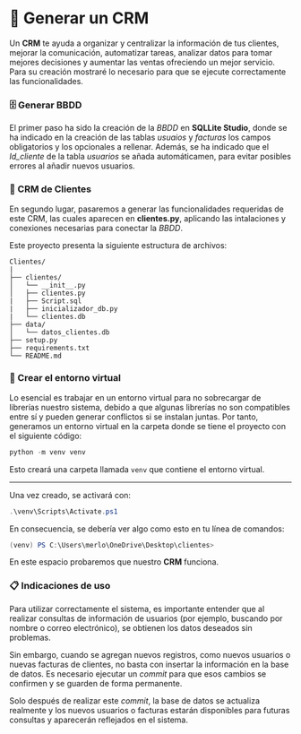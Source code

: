 # 🧩 Generar un CRM

Un **CRM** te ayuda a organizar y centralizar la información de tus clientes, mejorar la 
comunicación, automatizar tareas, analizar datos para tomar mejores decisiones y aumentar las 
ventas ofreciendo un mejor servicio. Para su creación mostraré lo necesario para que se ejecute 
correctamente las funcionalidades.

### 🗄️ Generar BBDD

El primer paso ha sido la creación de la *BBDD* en **SQLLite Studio**, donde se ha indicado en 
la creación de las tablas *usuaios* y *facturas* los campos obligatorios y los opcionales a 
rellenar. Además, se ha indicado que el *Id_cliente*  de la tabla *usuarios* se añada 
automáticamen, para evitar posibles errores al añadir nuevos usuarios.

### 📁 CRM de Clientes

En segundo lugar, pasaremos a generar las funcionalidades requeridas de este CRM, las cuales 
aparecen en **clientes.py**, aplicando las intalaciones y conexiones necesarias para conectar la 
*BBDD*.

Este proyecto presenta la siguiente estructura de archivos:

```
Clientes/
|
├── clientes/
│   └── __init__.py
│   ├── clientes.py
|   ├── Script.sql
|   ├── inicializador_db.py
|   └── clientes.db
├── data/
│   └── datos_clientes.db
├── setup.py
├── requirements.txt
└── README.md
```

### 🐍 Crear el entorno virtual

Lo esencial es trabajar en un entorno virtual para no sobrecargar de librerías nuestro
sistema, debido a que algunas librerías no son compatibles entre sí y pueden generar
conflictos si se instalan juntas. Por tanto, generamos un entorno virtual en la
carpeta donde se tiene el proyecto con el siguiente código:

```powershell
python -m venv venv
```

Esto creará una carpeta llamada `venv` que contiene el entorno virtual.

---

Una vez creado, se activará con:

```powershell
.\venv\Scripts\Activate.ps1
```

En consecuencia, se debería ver algo como esto en tu línea de comandos:

```powershell
(venv) PS C:\Users\merlo\OneDrive\Desktop\clientes>
```
En este espacio probaremos que nuestro **CRM** funciona.

### 📋 Indicaciones de uso

Para utilizar correctamente el sistema, es importante entender que al realizar consultas de 
información de usuarios (por ejemplo, buscando por nombre o correo electrónico), se obtienen los 
datos deseados sin problemas.

Sin embargo, cuando se agregan nuevos registros, como nuevos usuarios o nuevas facturas de 
clientes, no basta con insertar la información en la base de datos. Es necesario ejecutar un 
*commit* para que esos cambios se confirmen y se guarden de forma permanente.

Solo después de realizar este *commit*, la base de datos se actualiza realmente y los nuevos 
usuarios o facturas estarán disponibles para futuras consultas y aparecerán reflejados en el 
sistema.

